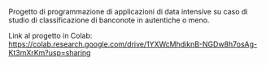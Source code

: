 Progetto di programmazione di applicazioni di data intensive su caso di studio di classificazione di banconote in autentiche o meno.

Link al progetto in Colab: https://colab.research.google.com/drive/1YXWcMhdiknB-NGDw8h7osAg-Kt3mXrKm?usp=sharing


